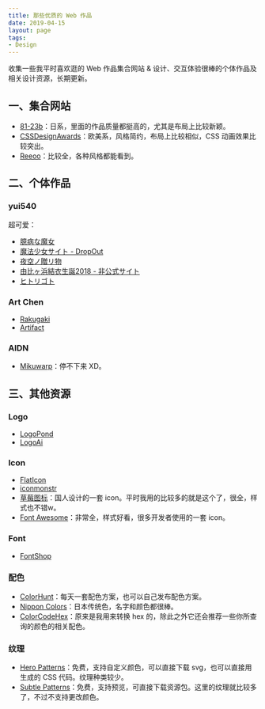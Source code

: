 ```yaml
---
title: 那些优质的 Web 作品
date: 2019-04-15
layout: page
tags:
- Design
---
```


收集一些我平时喜欢逛的 Web 作品集合网站 & 设计、交互体验很棒的个体作品及相关设计资源，长期更新。

## 一、集合网站
* [81-23b](https://81-web.com/)：日系，里面的作品质量都挺高的，尤其是布局上比较新颖。
* [CSSDesignAwards](https://www.cssdesignawards.com/)：欧美系，风格简约，布局上比较相似，CSS 动画效果比较突出。
* [Reeoo](http://reeoo.com/)：比较全，各种风格都能看到。

## 二、个体作品
### yui540
超可爱：
* [臆病な魔女](https://yui540.graphics/#/)
* [魔法少女サイト - DropOut](https://magical-girl.site/)
* [夜空ノ贈リ物](https://yozora.magical-girl.site/#/)
* [由比ヶ浜結衣生誕2018 - 非公式サイト](https://yui.magical-girl.site/)
* [ヒトリゴト](https://hitorigoto.magical-girl.site/)

### Art Chen
* [Rakugaki](https://rakugaki.me/)
* [Artifact](https://artifact.me/)

### AIDN
* [Mikuwarp](https://aidn.jp/mikuwarp/)：停不下来 XD。


## 三、其他资源
### Logo
* [LogoPond](https://logopond.com/)
* [LogoAi](https://www.logoai.com/)

### Icon
* [FlatIcon](https://www.flaticon.com/)
* [iconmonstr](https://iconmonstr.com/)
* [草莓图标](http://chuangzaoshi.com/icon/)：国人设计的一套 icon。平时我用的比较多的就是这个了，很全，样式也不错w。
* [Font Awesome](https://fontawesome.com/?from=io)：非常全，样式好看，很多开发者使用的一套 icon。

### Font
* [FontShop](https://www.fontshop.com/)

### 配色
* [ColorHunt](https://colorhunt.co/)：每天一套配色方案，也可以自己发布配色方案。
* [Nippon Colors](http://nipponcolors.com/)：日本传统色，名字和颜色都很棒。
* [ColorCodeHex](https://www.colorcodehex.com/)：原来是我用来转换 hex 的，除此之外它还会推荐一些你所查询的颜色的相关配色。

### 纹理
* [Hero Patterns](http://www.heropatterns.com/)：免费，支持自定义颜色，可以直接下载 svg，也可以直接用生成的 CSS 代码。纹理种类较少。
* [Subtle Patterns](https://www.toptal.com/designers/subtlepatterns/)：免费，支持预览，可直接下载资源包。这里的纹理就比较多了，不过不支持更改颜色。


